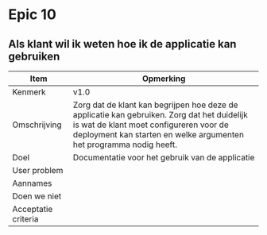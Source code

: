 # Epic 10
## Als klant wil ik weten hoe ik de applicatie kan gebruiken
| Item | Opmerking |
| ---- | --------- |
| Kenmerk | v1.0 |
| Omschrijving | Zorg dat de klant kan begrijpen hoe deze de applicatie kan gebruiken. Zorg dat het duidelijk is wat de klant moet configureren voor de deployment kan starten en welke argumenten het programma nodig heeft. |
| Doel | Documentatie voor het gebruik van de applicatie |
| User problem |  | User value | |
| Aannames |  |
| Doen we niet |  |
| Acceptatie criteria |  |